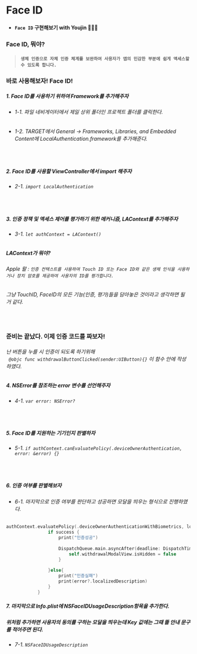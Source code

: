 # **Face ID**

- #### ```Face ID``` 구현해보기 with Youjin 👩🏻‍💻

### Face ID, 뭐야?

> #### ```생체 인증으로 자체 인증 체계를 보완하여 사용자가 앱의 민감한 부분에 쉽게 액세스할 수 있도록 합니다.```

### 바로 사용해보자! Face ID!
##### 1. Face ID를 사용하기 위하여 Framework를 추가해주자
- ###### 1-1. 파일 네비게이터에서 제일 상위 폴더인 프로젝트 폴더를 클릭한다.
- ###### 1-2. TARGET에서 General -> Frameworks, Libraries, and Embedded Content에 LocalAuthentication.framework를 추가해준다.

<br>

##### 2. Face ID를 사용할 ViewController에서 import 해주자
- ###### 2-1. ```import LocalAuthentication```

<br>

##### 3. 인증 정책 및 액세스 제어를 평가하기 위한 메커니즘, LAContext를 추가해주자

- ###### 3-1. ```let authContext = LAContext()```

##### LAContext가 뭐야?

###### Apple 왈 : ```인증 컨텍스트를 사용하여 Touch ID 또는 Face ID와 같은 생체 인식을 사용하거나 장치 암호를 제공하여 사용자의 ID를 평가합니다.```
###### 그냥 TouchID, FaceID의 모든 기능(인증, 평가)들을 담아놓은 것이라고 생각하면 될 거 같다.



<br>

### 준비는 끝났다. 이제 인증 코드를 짜보자!
###### 난 버튼을 누를 시 인증이 되도록 하기위해 <br> ``` @objc func withdrawalButtonClicked(sender:UIButton){}``` 이 함수 안에 작성하였다.

##### 4. NSError를 참조하는 error 변수를 선언해주자
- ###### 4-1. ```var error: NSError?``` 

<br>

##### 5. Face ID를 지원하는 기기인지 판별하자
- ###### 5-1. ```if authContext.canEvaluatePolicy(.deviceOwnerAuthentication, error: &error) {}```


<br>

##### 6. 인증 여부를 판별해보자
- ###### 6-1. 마지막으로 인증 여부를 판단하고 성공하면 모달을 띄우는 형식으로 진행하였다.
```swift
authContext.evaluatePolicy(.deviceOwnerAuthenticationWithBiometrics, localizedReason: description) { success, error in
                if success {
                    print("인증성공")
                    
                    DispatchQueue.main.asyncAfter(deadline: DispatchTime.now() + 1) {
                        self.withdrawalModalView.isHidden = false
                    }
                    
                }else{
                    print("인증실패")
                    print(error?.localizedDescription)
                }
            }
```

##### 7. 마지막으로 Info.plist에 NSFaceIDUsageDescription항목을 추가한다.
##### 위처럼 추가하면 사용자의 동의를 구하는 모달을 띄우는데 Key 값에는 그때 뜰 안내 문구를 적어주면 된다.
- ###### 7-1. ```NSFaceIDUsageDescription```


